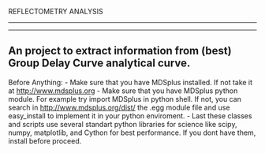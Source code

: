REFLECTOMETRY ANALYSIS
------------- --------
------------- --------


An project to extract information from (best) Group Delay Curve analytical curve.
---------------------------------------------------------------------------------

Before Anything:
    - Make sure that you have MDSplus installed. If not take it at http://www.mdsplus.org
    - Make sure that you have MDSplus python module. For example try import MDSplus in python shell.
      If not, you can search in http://www.mdsplus.org/dist/ the .egg module file and use easy_install
      to implement it in your python enviroment.
    - Last these classes and scripts use several standart python libraries for science like scipy,
      numpy, matplotlib, and Cython for best performance. If you dont have them, install before proceed.

